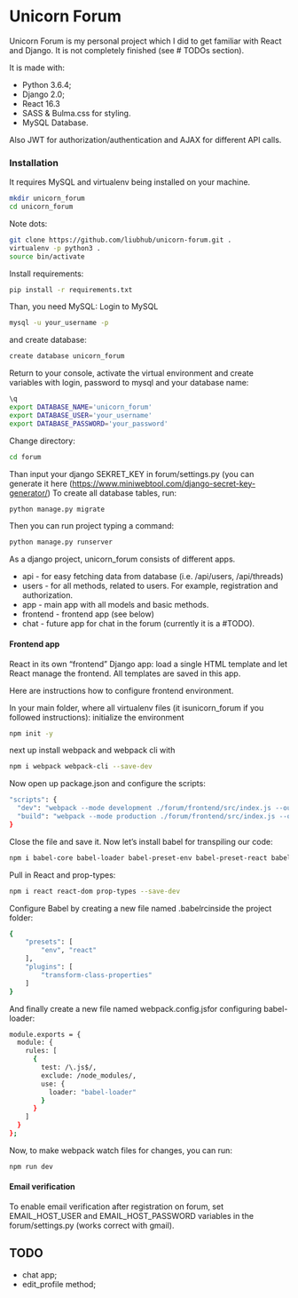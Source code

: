 # Unicorn Forum

Unicorn Forum is my personal project which I did to get familiar with React and Django. 
It is not completely finished (see # TODOs section).

It is made with:
  - Python 3.6.4;
  - Django 2.0;
  - React 16.3
  - SASS & Bulma.css for styling.
  - MySQL Database.

Also JWT for authorization/authentication and AJAX for different
API calls. 
 
### Installation

It requires MySQL and virtualenv being installed on your machine.

```sh
mkdir unicorn_forum
cd unicorn_forum
```
Note dots:
```sh
git clone https://github.com/liubhub/unicorn-forum.git .
virtualenv -p python3 .
source bin/activate
```
Install requirements:
```sh
pip install -r requirements.txt
```
Than, you need MySQL:
Login to MySQL
```sh
mysql -u your_username -p
```
and create database:
```sh
create database unicorn_forum
```
Return to your console, activate the virtual environment and create variables with login,
password to mysql and your database name:
```sh
\q
export DATABASE_NAME='unicorn_forum'
export DATABASE_USER='your_username'
export DATABASE_PASSWORD='your_password'
```
Change directory:
```sh
cd forum
```
Than input your django SEKRET_KEY in forum/settings.py (you can generate it here
(https://www.miniwebtool.com/django-secret-key-generator/)
To create all database tables, run:
```sh
python manage.py migrate 
```
Then you can run project typing a command:
```sh
python manage.py runserver
```

As a django project, unicorn_forum consists of different apps.
- api - for easy fetching data from database (i.e. /api/users, /api/threads)
- users - for all methods, related to users. For example, registration and authorization.
- app - main app with all models and basic methods.
- frontend - frontend app (see below)
- chat - future app for chat in the forum (currently it is a #TODO). 

#### Frontend app
React in its own “frontend” Django app: load a single HTML template and let React manage the frontend. All templates are saved in this app. 

Here are instructions how to configure frontend environment.

In your main folder, where all virtualenv files (it isunicorn_forum if you followed instructions):
initialize the environment
```sh
npm init -y
```
next up install webpack and webpack cli with
```sh
npm i webpack webpack-cli --save-dev
```
Now open up package.json and configure the scripts:
```sh
"scripts": {
  "dev": "webpack --mode development ./forum/frontend/src/index.js --output ./project/frontend/static/frontend/main.js",
  "build": "webpack --mode production ./forum/frontend/src/index.js --output ./project/frontend/static/frontend/main.js"
}
```
Close the file and save it.
Now let’s install babel for transpiling our code:
```sh
npm i babel-core babel-loader babel-preset-env babel-preset-react babel-plugin-transform-class-properties --save-dev
```
Pull in React and prop-types:
```sh
npm i react react-dom prop-types --save-dev
```
Configure Babel by creating a new file named .babelrcinside the project folder:
```sh
{
    "presets": [
        "env", "react"
    ],
    "plugins": [
        "transform-class-properties"
    ]
}
```
And finally create a new file named webpack.config.jsfor configuring babel-loader:
```sh
module.exports = {
  module: {
    rules: [
      {
        test: /\.js$/,
        exclude: /node_modules/,
        use: {
          loader: "babel-loader"
        }
      }
    ]
  }
};
```
Now, to make webpack watch files for changes, you can run:
```sh
npm run dev
```

#### Email verification
To enable email verification after registration on forum, set EMAIL_HOST_USER and EMAIL_HOST_PASSWORD
variables in the forum/settings.py (works correct with gmail).

## TODO
- chat app;
- edit_profile method;